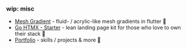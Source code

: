 ### wip: misc

-  [Mesh Gradient](https://pub.dev/packages/mesh_gradient) - fluid- / acrylic-like mesh gradients in flutter 🎨
-  [Go HTMX - Starter](https://github.com/ben-fornefeld/hx-go) - lean landing page kit for those who love to own their stack 🗽
-  [Portfolio](https://ben.fornefeld.dev) - skills / projects & more 🍷

